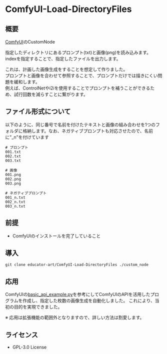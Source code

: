 # ComfyUI-Load-DirectoryFiles

## 概要

[ComfyUI](https://github.com/comfyanonymous/ComfyUI)のCustomNode  

指定したディレクトリにあるプロンプト(txt)と画像(png)を読み込みます。   
indexを指定することで、指定したファイルを出力します。

これは、計画した画像生成をすることを想定して作りました。  
プロンプトと画像を合わせて参照することで、プロンプトだけでは描きにくい問題を緩和します。    
例えば、ControlNetやi2iを使用することでプロンプトを補うことができるため、試行回数を減らすことに繋がります。

## ファイル形式について

以下のように、同じ番号で名前を付けたテキストと画像の組み合わせを1つのフォルダに格納します。なお、ネガティブプロンプトも対応させたので、名前に"_n"を付けています

```
# プロンプト
001.txt
002.txt
003.txt

# 画像
001.png
002.png
003.png

# ネガティブプロンプト
001_n.txt
002_n.txt
003_n.txt
```

## 前提

- ComfyUIのインストールを完了していること

## 導入

```
git clone educator-art/ComfyUI-Load-DirectoryFiles ./custom_node
```

## 応用

ComfyUIの[basic_api_example.py](https://github.com/comfyanonymous/ComfyUI/blob/master/script_examples/basic_api_example.py)を参考にしてComfyUIのAPIを活用したプログラムを作成し、指定した枚数の画像生成を自動化しました。 これにより、当初の目的を実現できました。

※ 応用は拡張機能の範囲外となりますので、詳しい方法は割愛します。

## ライセンス

 - GPL-3.0 License